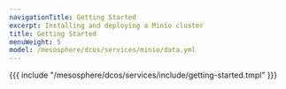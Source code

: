 ```yaml
---
navigationTitle: Getting Started
excerpt: Installing and deploying a Minio cluster
title: Getting Started
menuWeight: 5
model: /mesosphere/dcos/services/minio/data.yml
---
```



{{{ include "/mesosphere/dcos/services/include/getting-started.tmpl" }}}
